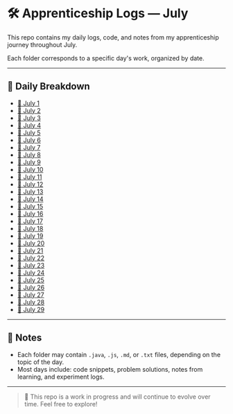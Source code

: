 # 🛠️ Apprenticeship Logs — July

This repo contains my daily logs, code, and notes from my apprenticeship journey throughout July.

Each folder corresponds to a specific day's work, organized by date.

---

## 📅 Daily Breakdown

- [📂 July 1](./july1/)
- [📂 July 2](./july2/)
- [📂 July 3](./july3/)
- [📂 July 4](./july4/)
- [📂 July 5](./july5/)
- [📂 July 6](./july6/)
- [📂 July 7](./july7/)
- [📂 July 8](./july8/)
- [📂 July 9](./july9/)
- [📂 July 10](./july10/)
- [📂 July 11](./july11/)
- [📂 July 12](./july12/)
- [📂 July 13](./july13/)
- [📂 July 14](./july14/)
- [📂 July 15](./july15/)
- [📂 July 16](./july16/)
- [📂 July 17](./july17/)
- [📂 July 18](./july18/)
- [📂 July 19](./july19/)
- [📂 July 20](./july20/)
- [📂 July 21](./july21/)
- [📂 July 22](./july22/)
- [📂 July 23](./july23/)
- [📂 July 24](./july24/)
- [📂 July 25](./july25/)
- [📂 July 26](./july26/)
- [📂 July 27](./july27/)
- [📂 July 28](./july28/)
- [📂 July 29](./july29/)

---

## 📌 Notes

- Each folder may contain `.java`, `.js`, `.md`, or `.txt` files, depending on the topic of the day.
- Most days include: code snippets, problem solutions, notes from learning, and experiment logs.

---

> 🚀 This repo is a work in progress and will continue to evolve over time. Feel free to explore!
